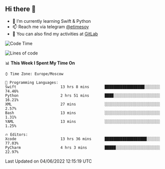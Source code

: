 ## Hi there 👋
- 🌱 I’m currently learning Swift & Python
- 📫 Reach me via telegram [@etimesoy](https://t.me/etimesoy/)
- 🦊 You can also find my activities at [GitLab](https://gitlab.com/etimesoy)

<!--START_SECTION:waka-->
![Code Time](http://img.shields.io/badge/Code%20Time-1%2C309%20hrs%2023%20mins-blue)

![Lines of code](https://img.shields.io/badge/From%20Hello%20World%20I%27ve%20Written-187%20Thousand%20lines%20of%20code-blue)

📊 **This Week I Spent My Time On** 

```text
⌚︎ Time Zone: Europe/Moscow

💬 Programming Languages: 
Swift                    13 hrs 8 mins       ██████████████████░░░░░░░   74.46% 
Python                   2 hrs 51 mins       ████░░░░░░░░░░░░░░░░░░░░░   16.21% 
XML                      27 mins             ░░░░░░░░░░░░░░░░░░░░░░░░░   2.57% 
Bash                     13 mins             ░░░░░░░░░░░░░░░░░░░░░░░░░   1.31% 
YAML                     13 mins             ░░░░░░░░░░░░░░░░░░░░░░░░░   1.25%

🔥 Editors: 
Xcode                    13 hrs 36 mins      ███████████████████░░░░░░   77.03% 
PyCharm                  4 hrs 3 mins        █████░░░░░░░░░░░░░░░░░░░░   22.97%

```


 Last Updated on 04/06/2022 12:15:19 UTC
<!--END_SECTION:waka-->
